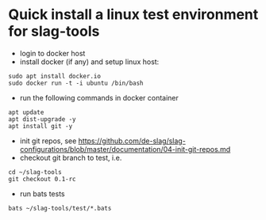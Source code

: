 # Quick install a linux test environment for slag-tools

* login to docker host
* install docker (if any) and setup linux host: 

```
sudo apt install docker.io
sudo docker run -t -i ubuntu /bin/bash
```
* run the following commands in docker container
```
apt update
apt dist-upgrade -y
apt install git -y
```
* init git repos, see https://github.com/de-slag/slag-configurations/blob/master/documentation/04-init-git-repos.md
* checkout git branch to test, i.e.
```
cd ~/slag-tools
git checkout 0.1-rc
```
* run bats tests
```
bats ~/slag-tools/test/*.bats
```
